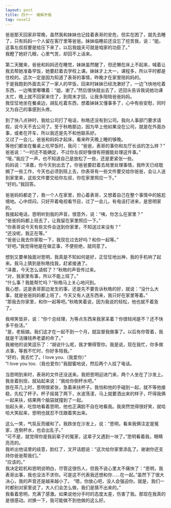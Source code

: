 ```yaml
---
layout: post
title: 四十一　缓解矛盾
tag: novel2
---
```


爸爸那天回家非常晚，虽然我和妹妹也记挂着表哥的安危，但实在困了，就先去睡了，只有妈妈一个人留在客厅里等爸爸。妹妹临睡前还没忘了挖苦我，说：“姐，这事左叔叔要是给压下来了，以后我姐夫可就是咱家的功臣了。”<br />
我瞪了她好几眼，心里气苦，却回不上话来。

第二天醒来，爸爸和妈妈还在睡觉，妹妹虽然醒了，但还懒在床上不起来，喊着让我去帮她准备早饭，她要赶着去学校上课。妹妹才上大一，课程多，所以平时都是住校的。这次一定是因为知道了表哥的事情，昨晚才在家里陪妈妈的。<br />
于是我跑到外面去买了一家人的早饭，回来时妹妹已经洗漱好了，一边飞快地吃着东西，一边嘴里嘟囔着：“姐，谢了。”然后很快就出去了，还回头告诉我说她功课太忙，晚上就不回家来住了，到周末才回，让我多陪陪爸爸妈妈。<br />
我怔怔地坐在餐桌边，胡乱吃着东西，想着妹妹又懂事多了，心中有些安慰，同时又为自己的事感到头疼。

到了快八点钟时，我给公司打了电话，秋皓还没有到公司。我向人事部门要求请假，说今天不去公司了。至于秋皓那边，因为早上他如果没在公司，就是在外面办事，或者在开车，所以我还是先不和他联系好。<br />
又过了一会儿，爸爸和妈妈才起床，看来昨天晚上睡的够晚。<br />
等他们都坐在餐桌上吃早饭时，我问：“爸爸，表哥的事你和左厅长谈的怎么样？”<br />
爸爸说：“一时还不能确定，不过你左叔好像很有把握能处理这件事。”<br />
“哦，”我应了一声，也不知道自己是放松了一些，还是更紧张一些。<br />
妈妈说：“泽嘉，你今天别出去了。你爸爸要赶着去局里处理事情，我昨天已经耽搁了一些工作，今天也必须到班上去，你表哥有一些文件要交给你爸爸，会让人送到家里来，这些文件要交给你左叔，你在家里照应一下。”<br />
“好的。”我回答。

爸爸妈妈都走了，我一个人在家里，担心着表哥，又想着自己在整个事情中的尴尬境地。心中烦闷，只好开着电视看节目，过了一会儿，有电话打进来，是思明家的。<br />
我接起电话，思明听到我的声音，很意外，说：“咦，你怎么在家里？”<br />
“爸爸妈妈都上班去了，让我留在家里照应一下。”<br />
“你表哥说今天有些文件会送到你家里，不知送过来没有？”<br />
“还没呢，我正在等。”<br />
“爸爸让我去你家取一下，我现在过去好吗？和你一起等。”<br />
“好吧。”我觉得他是在做正事，不便拒绝，就同意了。

想到又要单独面对思明，我真是不知如何是好，正怔怔地出神，我的手机响了起来。我马上猜到是秋皓找我，赶紧接通了。<br />
“泽嘉，今天怎么请假了？”秋皓的声音传过来。<br />
“对，我家里有事，所以不能上班了。”<br />
“什么事？我能帮忙吗？”秋皓马上关心地问到。<br />
我心想，这是表哥那边发生的事，还是先不要告诉秋皓的好，就说：“没什么大事，就是爸爸妈妈都上班了，今天又有人送东西来，我只好在家里等着。”<br />
“那我去你家里，和你一起等吧。”秋皓笑着说，因为我说的轻松，他也就不着急了。

我啼笑皆非，说：“你个总经理，为等点东西来我家呆着？你很轻闲是不？还不快多干些活。”<br />
“是，老板娘。我们这才在一起不到一个月，就监督我做事了。以后有你管着，我就是干活赚钱养老婆的命了。”<br />
我被他的说笑逗乐了：“胡说什么呢，我才懒得管你。我是说，现在我忙，你多做点事，等我不忙时，你好多陪我。”<br />
“好的，我去忙了。I love you.（我爱你）”<br />
“I love you too.（我也爱你）”我甜蜜地说，然后两个人挂了电话。

当思明到来时，表哥的文件还没送来。我把思明迎进门来，两个人坐在了沙发上。<br />
我坐着别扭，就站起来说：“我给你倒杯水吧。”<br />
放在茶几上时，思明很紧张，急着来扶杯子。我怕和他的手碰到一起，就不等他接稳，先松了杯子。杯子摇晃了两下，水波荡漾，马上就要洒出来的样子，吓得我俩一起来扶，结果两个脑袋就撞到了一起。<br />
抬起头来，吃惊地看着思明，他也正满脸不自在地看我。我突然觉得很好笑，就哈哈大笑起来，思明也就忍不住跟着笑出来。

这么一笑，气氛反而缓和了。我跌坐在沙发上，说：“思明，看来我俩注定是冤家，连倒杯水，也会出乱子。”<br />
“可不是，就觉得你是我前辈子的冤家，这辈子又遇到一块了。”思明看着我，眼睛亮亮的。<br />
我听出他话里的歧意，脸红了，叉开话题说：“这次给你家里添乱了。谢谢你还支持你爸爸帮我们。”<br />
“应该的。”<br />
我决定趁机和思明说明白，尽管这很伤人，但我不说心里太不痛快了：“思明，我表哥出事，我也没法不求你。可是这不代表我还想和你……在一起。”虽然下了很大决心，我的声音还是越来越小了。
“嗯，你放心吧，没人会强迫你。就是，我们一时都别对家里说了，大人们会怎么做，我们是猜不出来的。”<br />
我看着思明，充满了感激。如果说他分手时的态度太差，伤害了我。那现在我真的是很感动。对换一下，我可能做不到他做的这么好。
